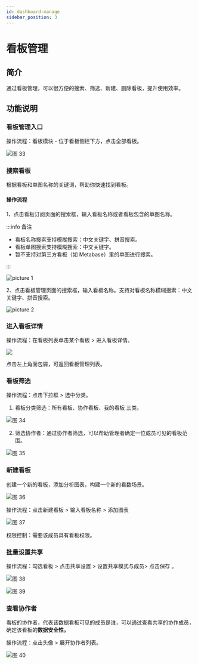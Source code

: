 ```yaml
---
id: dashboard-manage
sidebar_position: 3
---
```


# 看板管理

## 简介[](#jian-jie)

通过看板管理，可以很方便的搜索、筛选、新建、删除看板，提升使用效率。

## 功能说明[](#gong-neng-shuo-ming)

### 看板管理入口[](#kan-ban-guan-li-ru-kou)

操作流程：看板模块 - 位于看板侧栏下方，点击全部看板。

![图 33](/img/3bb7e7aab7b1a2b0e434b83a89b010e59bd201bd3127c46459b113b6594c1ca9.png)  

### 搜索看板

根据看板和单图名称的关键词，帮助你快速找到看板。

#### 操作流程

1、点击看板订阅页面的搜索框，输入看板名称或者看板包含的单图名称。

:::info 备注

- 看板名称搜索支持模糊搜索：中文关键字、拼音搜索。
- 看板单图搜索支持模糊搜索：中文关键字。
- 暂不支持对第三方看板（如 Metabase）里的单图进行搜索。

:::

![picture 1](/img/5f119c42775f5c211caa9e4737f09a44773aa610fde01ab8acffd1c5bceff3c1_pic_1660030861892_2022-08-09.png)

2、点击看板管理页面的搜索框，输入看板名称。支持对看板名称模糊搜索：中文关键字、拼音搜索。

![picture 2](/img/8082ea696f058b7e1f854d1c810492607bd30dc45fc7621c56a65193edaaa508_pic_1660030896738_2022-08-09.png)

### 进入看板详情[](#jin-ru-kan-ban-xiang-qing)

操作流程：在看板列表单击某个看板 > 进入看板详情。

![](/img/assets-M2qbZInaXgdm8kkNosp-MkLnBLTy1C-i06gAJ_k-MkLoF9p1IQcRapLhJhUimage.png)

点击左上角面包屑，可返回看板管理列表。

### 看板筛选[](#kan-ban-shai-xuan)

操作流程：点击下拉框 > 选中分类。

1. 看板分类筛选：所有看板、协作看板、我的看板 三类。

![图 34](/img/28be53753ae1047699f3d4fc936be65b166882232d8566ba4afeab8f47c75073.png)  

2. 筛选协作者：通过协作者筛选，可以帮助管理者确定一位成员可见的看板范围。

![图 35](/img/79e61f2264a175bb9def83333c322380dbbad0e1805058f07923a8940709e09d.png)  

### 新建看板[](#xin-jian-kan-ban)

创建一个新的看板，添加分析图表，构建一个新的看数场景。

![图 36](/img/1081c31ff157dff8f554632b436025d4189e2eb74a8daf2eac88e4ce26a41176.png)  

操作流程：点击新建看板 > 输入看板名称 > 添加图表

![图 37](/img/5da4d4c3e67448e1ede37478c0f5ad8177385a606936127963cccf2bcd03a766.png)  

权限控制：需要该成员具有看板权限。

### 批量设置共享[](#pi-liang-she-zhi-gong-xiang)

操作流程：勾选看板 > 点击共享设置 > 设置共享模式与成员> 点击保存 。

![图 38](/img/06797342bc9018c59d3f931427b900dfa97efe42a96e07204b2174b0fe70d6bc.png)  

![图 39](/img/a98a2e89b10d6ccf040ace73cd1216bd2440e6f8db00402fc07350826c8e33e2.png)  

### 查看协作者[](#cha-kan-xie-zuo-zhe)

看板的协作者，代表该数据看板可见的成员是谁，可以通过查看共享的协作成员，确定该看板的**数据安全性。**

操作流程：点击头像 > 展开协作者列表。

![图 40](/img/b71c30090a83862c9ec7ffe52068f87f09cfd29baf9378d99ee5f107d8c5f08e.png)  

